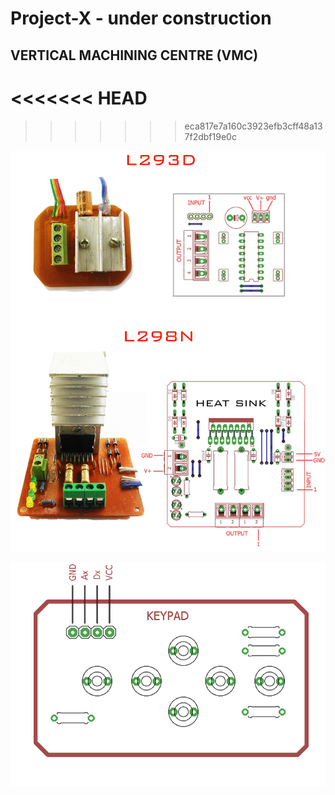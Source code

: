 # Project-X - under construction

## VERTICAL MACHINING CENTRE (VMC)

<<<<<<< HEAD
=======

>>>>>>> eca817e7a160c3923efb3cff48a137f2dbf19e0c

<p align="center"><img src="images/info01s.jpg" width="600"></center></p>
<p align="center"><img src="images/keypad_info.jpg" width="600"></center></p>





